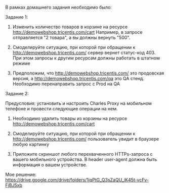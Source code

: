 В рамках домашнего задания необходимо было:

Задание 1:

1. Изменить количество товаров в корзине на ресурсе http://demowebshop.tricentis.com/cart 
   Например, в запросе отправляется "2 товара", а вы должны вернуть "500".
   
2. Смоделируйте ситуацию, при которой при обращении к http://demowebshop.tricentis.com/ сервер вернет статус-код 403. 
   При этом запросы к другим ресурсам должны работать в штатном режиме
   
3. Предположим, что http://demowebshop.tricentis.com/ это продовская версия, а http://demowebshop.tricentis.com/qa это QA стенд. 
   Необходимо перенаправить запрос с Prod на QA
   
Задание 2:

Предусловия: установить и настроить Charles Proxy на мобильном телефоне и провести следующие операции на нем.

1. Необходимо удалить товары из корзины на ресурсе http://demowebshop.tricentis.com/cart

2. Смоделируйте ситуацию, при которой при обращении к http://demowebshop.tricentis.com/ пользователь увидит в браузере любую картинку

3. Приложите скриншот любого перехваченного HTTPs-запроса с вашего мобильного устройства. В header user-agent должна быть информация о вашем устройстве.





Мое решение: https://drive.google.com/drive/folders/1jqPtG_Q3sZaQU_iK45t-vcFv-FjBJ5xb
